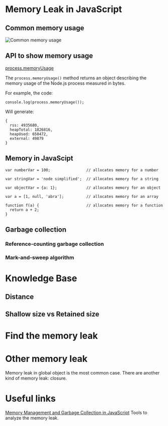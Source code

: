 # Memory Leak in JavaScript

## Common memory usage

![Common memory usage](https://user-images.githubusercontent.com/2970098/72621557-5658ec80-38f6-11ea-9189-950ce83d217a.png)

## API to show memory usage

[process.memoryUsage](https://nodejs.org/api/process.html#process_process_memoryusage)

The `process.memoryUsage()` method returns an object describing the memory usage of the Node.js process measured in bytes.

For example, the code:
```
console.log(process.memoryUsage());
```
Will generate:
```
{
  rss: 4935680,
  heapTotal: 1826816,
  heapUsed: 650472,
  external: 49879
}
```
## Memory in JavaScipt

```
var numberVar = 100;                // allocates memory for a number

var stringVar = 'node simplified';  // allocates memory for a string

var objectVar = {a: 1};             // allocates memory for an object

var a = [1, null, 'abra'];          // allocates memory for an array

function f(a) {                     // allocates memory for a function
  return a + 2;
} 
```

## Garbage collection

### Reference-counting garbage collection

### Mark-and-sweep algorithm

# Knowledge Base

## Distance

## Shallow size vs Retained size

# Find the memory leak

# Other memory leak

Memory leak in global object is the most common case. There are another kind of memory leak: closure.

# Useful links

[Memory Management and Garbage Collection in JavaScript](https://dzone.com/articles/memory-management-and-garbage-collection-in-javasc)
Tools to analyze the memory leak.
